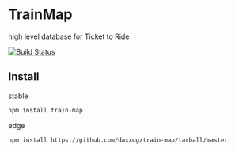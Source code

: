 TrainMap
====================

  high level database for Ticket to Ride

  [![Build Status][travis-image]][travis-url]

Install
-------
stable
```bash
npm install train-map
```
edge
```bash
npm install https://github.com/daxxog/train-map/tarball/master
```

[travis-image]: https://img.shields.io/travis/daxxog/train-map.png?branch=master
[travis-url]: https://travis-ci.org/daxxog/train-map